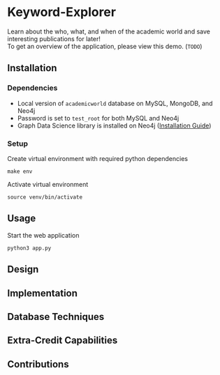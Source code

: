 # Keyword-Explorer

Learn about the who, what, and when of the academic world and save interesting publications for later!  
To get an overview of the application, please view this demo. (`TODO`)

## Installation

### Dependencies

- Local version of `academicworld` database on MySQL, MongoDB, and Neo4j
- Password is set to `test_root` for both MySQL and Neo4j
- Graph Data Science library is installed on Neo4j ([Installation Guide](https://neo4j.com/docs/graph-data-science/current/installation/neo4j-desktop/))


### Setup

Create virtual environment with required python dependencies
```{zsh}
make env
```

Activate virtual environment
```{zsh}
source venv/bin/activate
```

## Usage

Start the web application
```{zsh}
python3 app.py
```

## Design


## Implementation


## Database Techniques


## Extra-Credit Capabilities


## Contributions
